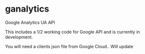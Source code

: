 # ganalytics

Google Analytics UA API

This includes a 1/2 working code for Google API and is currently in development.

You will need a clients json file from Google Cloud.. Will update
